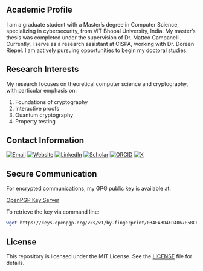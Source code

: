 ## Academic Profile

I am a graduate student with a Master’s degree in Computer Science, specializing in cybersecurity, from VIT Bhopal University, India. My master’s thesis was completed under the supervision of Dr. Matteo Campanelli. Currently, I serve as a research assistant at CISPA, working with Dr. Doreen Riepel. I am actively pursuing opportunities to begin my doctoral studies.

## Research Interests

My research focuses on theoretical computer science and cryptography, with particular emphasis on:

1. Foundations of cryptography
2. Interactive proofs
3. Quantum cryptography
4. Property testing

## Contact Information

[![Email](https://img.shields.io/badge/Email-D14836?style=for-the-badge&logo=gmail&logoColor=white)](mailto:agnidatta.org@gmail.com) [![Website](https://img.shields.io/badge/Website-4285F4?style=for-the-badge&logo=google&logoColor=white)](https://sites.google.com/view/agni-datta/) [![LinkedIn](https://img.shields.io/badge/LinkedIn-0077B5?style=for-the-badge&logo=linkedin&logoColor=white)](https://linkedin.com/in/agni-datta) [![Scholar](https://img.shields.io/badge/Scholar-4285F4?style=for-the-badge&logo=google-scholar&logoColor=white)](https://scholar.google.com/citations?user=D2OJ5agAAAAJ) [![ORCID](https://img.shields.io/badge/ORCID-A6CE39?style=for-the-badge&logo=orcid&logoColor=white)](https://orcid.org/0000-0002-2738-1910) [![X](https://img.shields.io/badge/X-000000?style=for-the-badge&logo=x&logoColor=white)](https://x.com/AgniDatta)

## Secure Communication

For encrypted communications, my GPG public key is available at:

[OpenPGP Key Server](https://keys.openpgp.org/vks/v1/by-fingerprint/034FA3D4FD4067E5BCF30B6FCF8D56CABE52E5E9)

To retrieve the key via command line:

```bash
wget https://keys.openpgp.org/vks/v1/by-fingerprint/034FA3D4FD4067E5BCF30B6FCF8D56CABE52E5E9
```

## License

This repository is licensed under the MIT License. See the [LICENSE](LICENSE) file for details.
